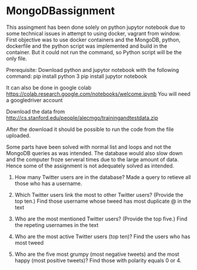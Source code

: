 # MongoDBassignment

This assingment has been done solely on python jupytor notebook due to some technical issues in attempt to using docker, vagrant from window. First objective was to use docker containers and the MongoDB, python, dockerfile and the python script was implemented and build in the container. But it could not run the command, so Python script will be the only file.   

Prerequisite:
Download python and jupytor notebook with the following command:
pip install python 3
pip install jupytor notebook

It can also be done in google colab https://colab.research.google.com/notebooks/welcome.ipynb 
You will need a googledriver account

Download the data from http://cs.stanford.edu/people/alecmgo/trainingandtestdata.zip 

After the download it should be possible to run the code from the file uploaded.

Some parts have been solved with normal list and loops and not the MongoDB queries as was intended. 
The database would also slow down and the computer froze serveral times due to the large amount of data. Hence some of the assignment is not adequately solved as intended. 

1. How many Twitter users are in the database?
Made a query to retieve all those who has a username. 

2. Which Twitter users link the most to other Twitter users? (Provide the top ten.)
Find those username whose tweed has most duplicate @ in the text 

3. Who are the most mentioned Twitter users? (Provide the top five.)
Find the repeting usernames in the text

4. Who are the most active Twitter users (top ten)?
Find the users who has most tweed   

5. Who are the five most grumpy (most negative tweets) and the most happy (most positive tweets)?
Find those with polarity equals 0 or 4. 







 




